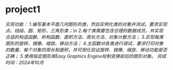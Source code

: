 # project1
*实现功能：*
*1.编写基本平面几何图形的类，然后实例化类的对象并测试。要求实现点、线段、圆、矩形、三角形类；\n*
*2.每个类需要包含合理的数据成员，并实现合适的构造函数、析构函数、面积方法、周长方法、对象计数方法；*
*3.实现每类图形的旋转、镜像、缩放、移动方法；*
*4.主函数对各类进行调试，要求打印对象的数量、每个对象的周长和面积，并可视化验证旋转、镜像、缩放、移动功能是否正确；*
*5.使用指定图形库Easy Graphics Engine绘制变换前后的图形对象。*
*完成时间：2024年10月*
